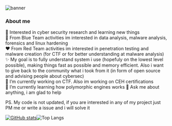 ![banner](https://i.ibb.co/3RpwQ2k/image.png)

### About me 
:japanese_ogre: Interested in cyber security research and learning new things  
:blue_heart: From Blue Team activities im interested in data analysis, malware analysis, forensics and linux hardening  
:heart: From Red Team activities im interested in penetration testing and malware creation (for CTF or for better understanding at malware analysis)  
:sparkles: My goal is to fully understand system i use (hopefuly on the lowest level possible), making things fast as possible and memory efficient. Also i want to give back to the community what i took from it (in form of open source and advising people about cybersec)  
🔭 I’m currently working on CTF. Also im working on CEH certifications  
🌱 I’m currently learning how polymorphic engines works 
💬 Ask me about anything, i am glad to help  
 
PS. My code is not updated, if you are interested in any of my project just PM me or write a issue and i will solve it  


[![GitHub stats](https://github-readme-stats.vercel.app/api?username=lukasbalazik123&bg_color=0D1117&title_color=f95959&text_color=e3e3e3&icon_color=f9826c&show_icons=true&hide_border=true&&count_private=true&include_all_commits=true&layout=compact&card_width=300)](https://github.com/anuraghazra/github-readme-stats)![Top Langs](https://github-readme-stats.vercel.app/api/top-langs/?username=lukasbalazik123&bg_color=0D1117&title_color=f95959&text_color=e3e3e3&icon_color=f9826c&show_icons=true&hide_border=true&&count_private=true&include_all_commits=true&layout=compact&langs_count=8&card_width=250")
